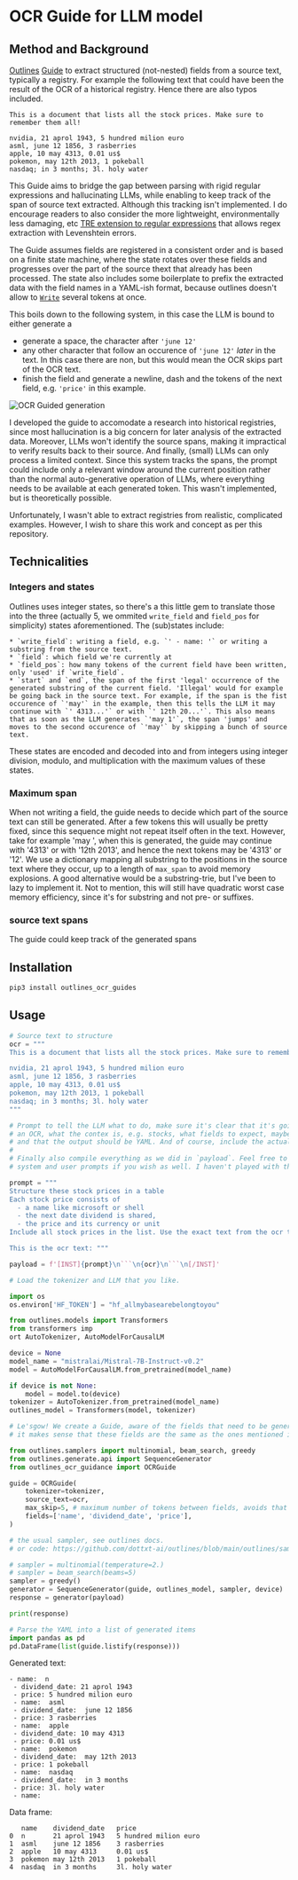 #  OCR Guide for LLM model

## Method and Background

[Outlines](https://github.com/dottxt-ai/outlines) [Guide](https://github.com/dottxt-ai/outlines-core/blob/main/python/outlines_core/fsm/guide.py#L47) to extract structured (not-nested) fields from a source text, typically a registry. For example the following text that could have been the result of the OCR of a historical registry. Hence there are also typos included.

```
This is a document that lists all the stock prices. Make sure to remember them all!

nvidia, 21 aprol 1943, 5 hundred milion euro
asml, june 12 1856, 3 rasberries
apple, 10 may 4313, 0.01 us$
pokemon, may 12th 2013, 1 pokeball
nasdaq; in 3 months; 3l. holy water
```

This Guide aims to bridge the gap between parsing with rigid regular expressions and hallucinating LLMs, while enabling to keep track of the span of source text extracted. Although this tracking isn't implemented. I do encourage readers to also consider the more lightweight, environmentally less damaging, etc [TRE extension to regular expressions](https://pypi.org/project/regex/) that allows regex extraction with Levenshtein errors.

The Guide assumes fields are registered in a consistent order and is based on a finite state machine, where the state rotates over these fields and progresses over the part of the source thext that already has been processed. The state also includes some boilerplate to prefix the extracted data with the field names in a YAML-ish format, because outlines doesn't allow to [`Write`](https://github.com/dottxt-ai/outlines-core/blob/main/python/outlines_core/fsm/guide.py#L16) several tokens at once.

This boils down to the following system, in this case the LLM is bound to either generate a
 - generate a space, the character after `'june 12'`
 - any other character that follow an occurence of `'june 12'` *later* in the text. In this case there are non, but this would mean the OCR skips part of the OCR text.
 - finish the field and generate a newline, dash and the tokens of the next field, e.g. `'price'` in this example.

![OCR Guided generation](./system.svg)

I developed the guide to accomodate a research into historical registries, since most hallucination is a big concern for later analysis of the extracted data. Moreover, LLMs won't identify the source spans, making it impractical to verify results back to their source. And finally, (small) LLMs can only process a limited context. Since this system tracks the spans, the prompt could include only a relevant window around the current position rather than the normal auto-generative operation of LLMs, where everything needs to be available at each generated token. This wasn't implemented, but is theoretically possible.

Unfortunately, I wasn't able to extract registries from realistic, complicated examples. However, I wish to share this work and concept as per this repository.

## Technicalities

### Integers and states

Outlines uses integer states, so there's a this little gem to translate those into the three (actually 5, we ommited `write_field` and `field_pos` for simplicity) states aforementioned. The (sub)states include:

    * `write_field`: writing a field, e.g. `' - name: '` or writing a substring from the source text.
    * `field`: which field we're currently at
    * `field_pos`: how many tokens of the current field have been written, only 'used' if `write_field`.
    * `start` and `end`, the span of the first 'legal' occurrence of the generated substring of the current field. 'Illegal' would for example be going back in the source text. For example, if the span is the fist occurence of `'may'` in the example, then this tells the LLM it may continue with `' 4313...'` or with `' 12th 20...'`. This also means that as soon as the LLM generates `'may 1'`, the span 'jumps' and moves to the second occurence of `'may'` by skipping a bunch of source text.

These states are encoded and decoded into and from integers using integer division, modulo, and multiplication with the maximum values of these states.

### Maximum span

When not writing a field, the guide needs to decide which part of the source text can still be generated. After a few tokens this will usually be pretty fixed, since this sequence might not repeat itself often in the text. However, take for example 'may ', when this is generated, the guide may continue with '4313' or with '12th 2013', and hence the next tokens may be '4313' or '12'. We use a dictionary mapping all substring to the positions in the source text where they occur, up to a length of `max_span` to avoid memory explosions. A good alternative would be a substring-trie, but I've been to lazy to implement it. Not to mention, this will still have quadratic worst case memory efficiency, since it's for substring and not pre- or suffixes.

### source text spans

The guide could keep track of the generated spans

## Installation

```bash
pip3 install outlines_ocr_guides
```

## Usage

```python
# Source text to structure
ocr = """
This is a document that lists all the stock prices. Make sure to remember them all!

nvidia, 21 aprol 1943, 5 hundred milion euro
asml, june 12 1856, 3 rasberries
apple, 10 may 4313, 0.01 us$
pokemon, may 12th 2013, 1 pokeball
nasdaq; in 3 months; 3l. holy water
"""

# Prompt to tell the LLM what to do, make sure it's clear that it's going to deal with
# an OCR, what the contex is, e.g. stocks, what fields to expect, maybe what they look like,
# and that the output should be YAML. And of course, include the actual OCR.
#
# Finally also compile everything as we did in `payload`. Feel free to split this in
# system and user prompts if you wish as well. I haven't played with this yet.

prompt = """
Structure these stock prices in a table
Each stock price consists of
  - a name like microsoft or shell
  - the next date dividend is shared,
  - the price and its currency or unit
Include all stock prices in the list. Use the exact text from the ocr text and return as yaml.

This is the ocr text: """

payload = f'[INST]{prompt}\n```\n{ocr}\n```\n[/INST]'

# Load the tokenizer and LLM that you like.

import os
os.environ['HF_TOKEN'] = "hf_allmybasearebelongtoyou"

from outlines.models import Transformers
from transformers imp
ort AutoTokenizer, AutoModelForCausalLM

device = None
model_name = "mistralai/Mistral-7B-Instruct-v0.2"
model = AutoModelForCausalLM.from_pretrained(model_name)

if device is not None:
    model = model.to(device)
tokenizer = AutoTokenizer.from_pretrained(model_name)
outlines_model = Transformers(model, tokenizer)

# Le'sgow! We create a Guide, aware of the fields that need to be generated in order,
# it makes sense that these fields are the same as the ones mentioned in the prompt.

from outlines.samplers import multinomial, beam_search, greedy
from outlines.generate.api import SequenceGenerator
from outlines_ocr_guidance import OCRGuide

guide = OCRGuide(
    tokenizer=tokenizer,
    source_text=ocr,
    max_skip=5, # maximum number of tokens between fields, avoids that huge quantities of texts are ignored.
    fields=['name', 'dividend_date', 'price'],
)

# the usual sampler, see outlines docs.
# or code: https://github.com/dottxt-ai/outlines/blob/main/outlines/samplers.py

# sampler = multinomial(temperature=2.)
# sampler = beam_search(beams=5)
sampler = greedy()
generator = SequenceGenerator(guide, outlines_model, sampler, device)
response = generator(payload)

print(response)

# Parse the YAML into a list of generated items
import pandas as pd
pd.DataFrame(list(guide.listify(response)))
```

Generated text:

```
- name:  n
 - dividend_date: 21 aprol 1943
 - price: 5 hundred milion euro
 - name:  asml
 - dividend_date:  june 12 1856
 - price: 3 rasberries
 - name:  apple
 - dividend_date: 10 may 4313
 - price: 0.01 us$
 - name:  pokemon
 - dividend_date:  may 12th 2013
 - price: 1 pokeball
 - name:  nasdaq
 - dividend_date:  in 3 months
 - price: 3l. holy water
 - name:  
```

Data frame:

```
   name    dividend_date   price
0  n       21 aprol 1943   5 hundred milion euro
1  asml    june 12 1856    3 rasberries
2  apple   10 may 4313     0.01 us$
3  pokemon may 12th 2013   1 pokeball
4  nasdaq  in 3 months     3l. holy water
```